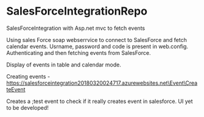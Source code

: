 # SalesForceIntegrationRepo
SalesForceIntegration with Asp.net mvc to fetch events

Using sales Force soap webserrvice to connect to SalesForce and fetch calendar events.
Usrname, password and code is present in web.config. Authenticating and then fetching events from SalesForce.

Display of  events in table and calendar mode.

Creating events - https://salesforceintegration20180320024717.azurewebsites.net\Event\CreateEvent

Creates a ;test event to check if it really creates event in salesforce. UI yet to be developed!
